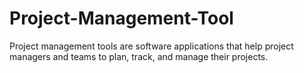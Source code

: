 # Project-Management-Tool
Project management tools are software applications that help project managers and teams to plan, track, and manage their projects.
